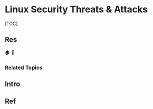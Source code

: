 # Linux Security Threats & Attacks

[TOC]



## Res
🏠 
🚧 


### Related Topics



## Intro



## Ref
